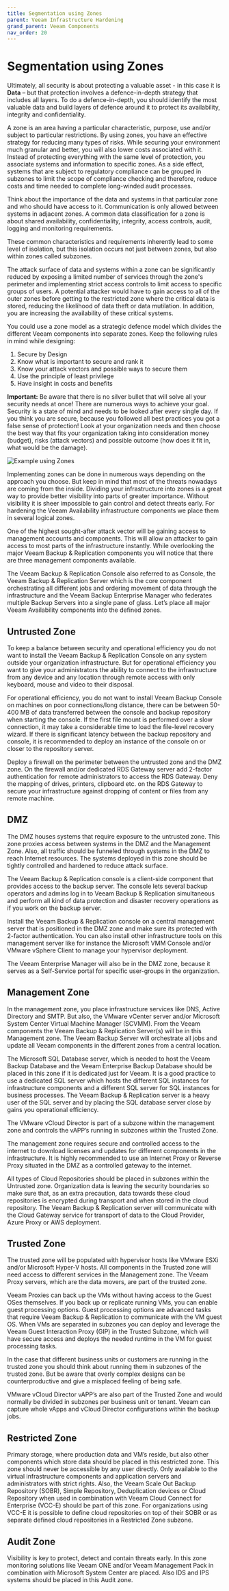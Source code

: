 ```yaml
---
title: Segmentation using Zones
parent: Veeam Infrastructure Hardening
grand_parent: Veeam Components
nav_order: 20
---
```




# Segmentation using Zones

Ultimately, all security is about protecting a valuable asset - in this case it is **Data** – but that protection involves a defence-in-depth strategy that includes all layers. To do a defence-in-depth, you should identify the most valuable data and build layers of defence around it to protect its availability, integrity and confidentiality.   

A zone is an area having a particular characteristic, purpose, use and/or subject to particular restrictions. By using zones, you have an effective strategy for reducing many types of risks. While securing your environment much granular and better, you will also lower costs associated with it. Instead of protecting everything with the same level of protection, you associate systems and information to specific zones. As a side effect, systems that are subject to regulatory compliance can be grouped in subzones to limit the scope of compliance checking and therefore, reduce costs and time needed to complete long-winded audit processes.

Think about the importance of the data and systems in that particular zone and who should have access to it. Communication is only allowed between systems in adjacent zones. A common data classification for a zone is about shared availability, confidentiality, integrity, access controls, audit, logging and monitoring requirements.

These common characteristics and requirements inherently lead to some level of isolation, but this isolation occurs not just between zones, but also within zones called subzones.

The attack surface of data and systems within a zone can be significantly reduced by exposing a limited number of services through the zone's perimeter and implementing strict access controls to limit access to specific groups of users. A potential attacker would have to gain access to all of the outer zones before getting to the restricted zone where the critical data is stored, reducing the likelihood of data theft or data mutilation. In addition, you are increasing the availability of these critical systems.

You could use a zone model as a strategic defence model which divides the different Veeam components into separate zones. Keep the following rules in mind while designing:
1.	Secure by Design
2.	Know what is important to secure and rank it
3.	Know your attack vectors and possible ways to secure them
4.	Use the principle of least privilege
5.	Have insight in costs and benefits

**Important:** Be aware that there is no silver bullet that will solve all your security needs at once! There are numerous ways to achieve your goal. Security is a state of mind and needs to be looked after every single day. If you think you are secure, because you followed all best practices you got a false sense of protection! Look at your organization needs and then choose the best way that fits your organization taking into consideration money (budget), risks (attack vectors) and possible outcome (how does it fit in, what would be the damage).

![Example using Zones](Media/Veeam_Example_Hardening_by_Zones.png)

Implementing zones can be done in numerous ways depending on the approach you choose. But keep in mind that most of the threats nowadays are coming from the inside. Dividing your infrastructure into zones is a great way to provide better visibility into parts of greater importance. Without visibility it is sheer impossible to gain control and detect threats early. For hardening the Veeam Availability infrastructure components we place them in several logical zones.

One of the highest sought-after attack vector will be gaining access to management accounts and components. This will allow an attacker to gain access to most parts of the infrastructure instantly. While overlooking the major Veeam Backup & Replication components you will notice that there are three management components available.

The Veeam Backup & Replication Console also referred to as Console, the Veeam Backup & Replication Server which is the core component orchestrating all different jobs and ordering movement of data through the infrastructure and the Veeam Backup Enterprise Manager who federates multiple Backup Servers into a single pane of glass. Let’s place all major Veeam Availability components into the defined zones.

## Untrusted Zone
To keep a balance between security and operational efficiency you do not want to install the Veeam Backup & Replication Console on any system outside your organization infrastructure. But for operational efficiency you want to give your administrators the ability to connect to the infrastructure from any device and any location through remote access with only keyboard, mouse and video to their disposal.

For operational efficiency, you do not want to install Veeam Backup Console on machines on poor connections/long distance, there can be between 50-400 MB of data transferred between the console and backup repository when starting the console. If the first file mount is performed over a slow connection, it may take a considerable time to load the file-level recovery wizard. If there is significant latency between the backup repository and console, it is recommended to deploy an instance of the console on or closer to the repository server.

Deploy a firewall on the perimeter between the untrusted zone and the DMZ zone. On the firewall and/or dedicated RDS Gateway server add 2-factor authentication for remote administrators to access the RDS Gateway. Deny the mapping of drives, printers, clipboard etc. on the RDS Gateway to secure your infrastructure against dropping of content or files from any remote machine.

## DMZ
The DMZ houses systems that require exposure to the untrusted zone. This zone proxies access between systems in the DMZ and the Management Zone. Also, all traffic should be funneled through systems in the DMZ to reach Internet resources. The systems deployed in this zone should be tightly controlled and hardened to reduce attack surface.

The Veeam Backup & Replication console is a client-side component that provides access to the backup server. The console lets several backup operators and admins log in to Veeam Backup & Replication simultaneous and perform all kind of data protection and disaster recovery operations as if you work on the backup server.

Install the Veeam Backup & Replication console on a central management server that is positioned in the DMZ zone and make sure its protected with 2-factor authentication. You can also install other infrastructure tools on this management server like for instance the Microsoft VMM Console and/or VMware vSphere Client to manage your hypervisor deployment.

The Veeam Enterprise Manager will also be in the DMZ zone, because it serves as a Self-Service portal for specific user-groups in the organization.  

## Management Zone
In the management zone, you place infrastructure services like DNS, Active Directory and SMTP. But also, the VMware vCenter server and/or Microsoft System Center Virtual Machine Manager (SCVMM). From the Veeam components the Veeam Backup & Replication Server(s) will be in this Management zone. The Veeam Backup Server will orchestrate all jobs and update all Veeam components in the different zones from a central location.

The Microsoft SQL Database server, which is needed to host the Veeam Backup Database and the Veeam Enterprise Backup Database should be placed in this zone if it is dedicated just for Veeam. It is a good practice to use a dedicated SQL server which hosts the different SQL instances for infrastructure components and a different SQL server for SQL instances for business processes. The Veeam Backup & Replication server is a heavy user of the SQL server and by placing the SQL database server close by gains you operational efficiency.

The VMware vCloud Director is part of a subzone within the management zone and controls the vAPP’s running in subzones within the Trusted Zone.

The management zone requires secure and controlled access to the internet to download licenses and updates for different components in the infrastructure. It is highly recommended to use an Internet Proxy or Reverse Proxy situated in the DMZ as a controlled gateway to the internet.

All types of Cloud Repositories should be placed in subzones within the Untrusted zone. Organization data is leaving the security boundaries so make sure that, as an extra precaution, data towards these cloud repositories is encrypted during transport and when stored in the cloud repository. The Veeam Backup & Replication server will communicate with the Cloud Gateway service for transport of data to the Cloud Provider, Azure Proxy or AWS deployment.

## Trusted Zone
The trusted zone will be populated with hypervisor hosts like VMware ESXi and/or Microsoft Hyper-V hosts. All components in the Trusted zone will need access to different services in the Management zone. The Veeam Proxy servers, which are the data movers, are part of the trusted zone.

Veeam Proxies can back up the VMs without having access to the Guest OSes themselves. If you back up or replicate running VMs, you can enable guest processing options. Guest processing options are advanced tasks that require Veeam Backup & Replication to communicate with the VM guest OS. When VMs are separated in subzones you can deploy and leverage the Veeam Guest Interaction Proxy (GIP) in the Trusted Subzone, which will have secure access and deploys the needed runtime in the VM for guest processing tasks.

In the case that different business units or customers are running in the trusted zone you should think about running them in subzones of the trusted zone. But be aware that overly complex designs can be counterproductive and give a misplaced feeling of being safe.

VMware vCloud Director vAPP’s are also part of the Trusted Zone and would normally be divided in subzones per business unit or tenant. Veeam can capture whole vApps and vCloud Director configurations within the backup jobs.

## Restricted Zone
Primary storage, where production data and VM’s reside, but also other components which store data should be placed in this restricted zone. This zone should never be accessible by any user directly. Only available to the virtual infrastructure components and application servers and administrators with strict rights. Also, the Veeam Scale Out Backup Repository (SOBR), Simple Repository, Deduplication devices or Cloud Repository when used in combination with Veeam Cloud Connect for Enterprise (VCC-E) should be part of this zone. For organizations using VCC-E it is possible to define cloud repositories on top of their SOBR or as separate defined cloud repositories in a Restricted Zone subzone.

## Audit Zone
Visibility is key to protect, detect and contain threats early. In this zone monitoring solutions like Veeam ONE and/or Veeam Management Pack in combination with Microsoft System Center are placed. Also IDS and IPS systems should be placed in this Audit zone.
